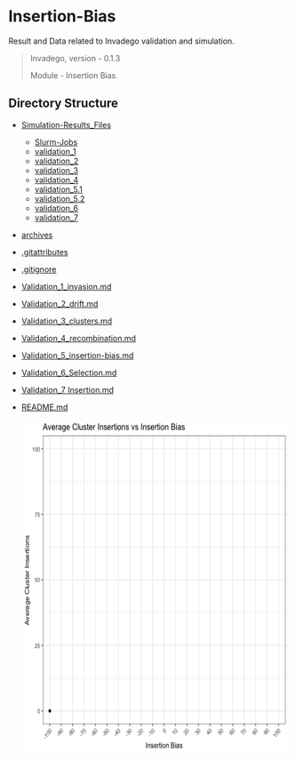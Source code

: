 # Insertion-Bias

Result and Data related to Invadego validation and simulation.

> Invadego, version - 0.1.3
> 
> Module - Insertion Bias.


## Directory Structure

* [Simulation-Results_Files](./Simulation-Results_Files)
    * [Slurm-Jobs](./Simulation-Results_Files/Slurm-Jobs)
    * [validation_1](./Simulation-Results_Files/validation_1)
    * [validation_2](./Simulation-Results_Files/validation_2)
    * [validation_3](./Simulation-Results_Files/validation_3)
    * [validation_4](./Simulation-Results_Files/validation_4)
    * [validation_5.1](./Simulation-Results_Files/validation_5.1)
    * [validation_5.2](./Simulation-Results_Files/validation_5.2)
    * [validation_6](./Simulation-Results_Files/validation_6)
    * [validation_7](./Simulation-Results_Files/validation_7.1)
* [archives](./archives)
* [.gitattributes](./.gitattributes)
* [.gitignore](./.gitignore)
* [Validation_1_invasion.md](./Validation_1_invasion.md)
* [Validation_2_drift.md](./Validation_2_drift.md)
* [Validation_3_clusters.md](./Validation_3_clusters.md)
* [Validation_4_recombination.md](./Validation_4_recombination.md)
* [Validation_5_insertion-bias.md](./Validation_5_bias.md)
* [Validation_6_Selection.md](./Validation_6_Selection.md)
* [Validation_7 Insertion.md](./Validation_7_insertion.md)
* [README.md](./README.md)

    <img src="images/wave_animation.gif" alt="wave_animation.gif" width="600" height="600" center/>
